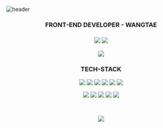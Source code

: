 ![header](https://capsule-render.vercel.app/api?type=waving&color=gradient&height=120&animation=fadeIn&section=footer&text=🏂🏄‍♂️&fontAlign=70)

### <p align='center'>FRONT-END DEVELOPER - WANGTAE</p>
### <p align='center'><img src="https://img.shields.io/badge/wangtaeya-E4405F?style=flat&logo=instagram&logoColor=ffffff"/> <img src="https://img.shields.io/badge/wangtae0320@gmail.com-4285F4?style=flat&logo=google&logoColor=ffffff"/>
</p>

<P align='center'>
<img src="https://github-readme-stats.vercel.app/api/top-langs/?username=wangtae0320&exclude_repo=wangtae0320.github.io&layout=compact&theme=tokyonight" />
</p>


### <p align='center'>**TECH-STACK**</p>
<P align='center'>
<img src="https://img.shields.io/badge/React-61DAFB?style=flat&logo=React&logoColor=white"/> <img src="https://img.shields.io/badge/TypeScript-3178C6?style=flat&logo=TypeScript&logoColor=white"/> <img src="https://img.shields.io/badge/mobx-FF9955?style=flat&logo=mobx&logoColor=white"/> <img src="https://img.shields.io/badge/styled_components-DB7093?style=flat&logo=styled_components&logoColor=white"/>
<img src="https://img.shields.io/badge/ionic-3880FF?style=flat&logo=ionic&logoColor=white"/>
<img src="https://img.shields.io/badge/blockchain-121D33?style=flat&logo=blockchaindotcom&logoColor=white"/>
</p>

<P align='center'>
<img src="https://img.shields.io/badge/solidity-363636?style=flat&logo=solidity&logoColor=white"/>
 <img src="https://img.shields.io/badge/mysql-4479A1?style=flat&logo=mysql&logoColor=white"/> <img src="https://img.shields.io/badge/spring-6DB33F?style=flat&logo=spring&logoColor=white"/> <img src="https://img.shields.io/badge/NextJS-000000?style=flat&logo=nextdotjs&logoColor=white"/> <img src="https://img.shields.io/badge/tailwindCSS-06B6D4?style=flat&logo=tailwindcss&logoColor=white"/>
</p>



</br>

<P align='center'> 
<img src="https://github-readme-stats.vercel.app/api?username=wangtae0320&show_icons=true&theme=radical"/>
</p>
